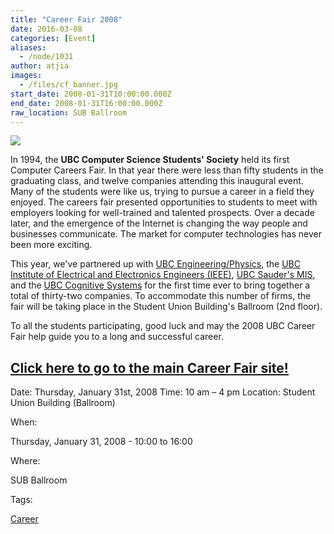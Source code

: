 ```yaml
---
title: "Career Fair 2008"
date: 2016-03-08
categories: [Event]
aliases:
  - /node/1031
author: atjia
images:
  - /files/cf_banner.jpg
start_date: 2008-01-31T10:00:00.000Z
end_date: 2008-01-31T16:00:00.000Z
raw_location: SUB Ballroom
---
```


[![](/files/cf_banner.jpg)](https://cf08.ubccsss.org/)


In 1994, the **UBC Computer Science Students' Society** held its first Computer Careers Fair. In that year there were less than fifty students in the graduating class, and twelve companies attending this inaugural event. Many of the students were like us, trying to pursue a career in a field they enjoyed. The careers fair presented opportunities to students to meet with employers looking for well-trained and talented prospects. Over a decade later, and the emergence of the Internet is changing the way people and businesses communicate. The market for computer technologies has never been more exciting.

This year, we've partnered up with [UBC Engineering/Physics](http://www.engphys.ubc.ca/fizz.html), the [UBC Institute of Electrical and Electronics Engineers (IEEE)](http://www.ece.ubc.ca/~ieee/), [UBC Sauder's MIS](http://mis.sauder.ubc.ca/mis-club/home.html), and the [UBC Cognitive Systems](http://www.ams.ubc.ca/clubs/cogsys/) for the first time ever to bring together a total of thirty-two companies. To accommodate this number of firms, the fair will be taking place in the Student Union Building's Ballroom (2nd floor).

To all the students participating, good luck and may the 2008 UBC Career Fair help guide you to a long and successful career.

[
](//cf08.ubccsss.org/)

[Click here to go to the main Career Fair site!](https://ubctcf.com/)
---

[](//cf08.ubccsss.org/)

Date: Thursday, January 31st, 2008
Time: 10 am – 4 pm
Location: Student Union Building (Ballroom)

When: 

Thursday, January 31, 2008 - 10:00 to 16:00

Where: 

SUB Ballroom

Tags: 

[Career](/career)
